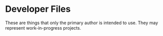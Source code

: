 # Developer Files
These are things that only the primary author is intended to use.
They may represent work-in-progress projects.